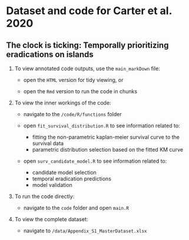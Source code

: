 # Dataset and code for Carter et al. 2020 
##  The clock is ticking: Temporally prioritizing eradications on islands

1. To view annotated code outputs, use the `main_markDown` file:
    - open the `HTML` version for tidy viewing, or
 
    - open the `Rmd` version to run the code in chunks

2. To view the inner workings of the code:
    - navigate to the `/code/R/functions` folder
	   
    - open `fit_survival_distribution.R` to see information related to:
       - fitting the non-parametric kaplan-meier survival curve to the survival data
       - parametric distribution selection based on the fitted KM curve
		 
    - open `surv_candidate_model.R` to see information related to:
       - candidate model selection
       - temporal eradication predictions
       - model validation
	   
3.  To run the code directly:
	- navigate to the `code` folder and open `main.R`
		 
3. To view the complete dataset:
    - navigate to `/data/Appendix_S1_MasterDataset.xlsx`
